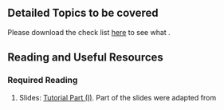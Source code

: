 ## Detailed Topics to be covered

Please download the check list [here](checklist/intro-to-R.docx) to see what .

## Reading and Useful Resources

### Required Reading

1. Slides: [Tutorial Part (I)](lectures/intro-to-R_part1.pdf). Part of the slides were adapted from 

